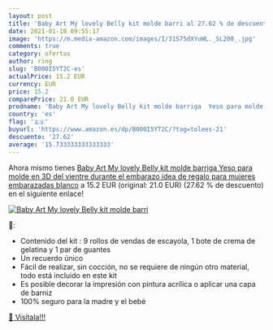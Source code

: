 ```yaml
---
layout: post
title: 'Baby Art My lovely Belly kit molde barri al 27.62 % de descuento'
date: 2021-01-18 09:55:17
image: 'https://m.media-amazon.com/images/I/31S75dXYuWL._SL200_.jpg'
comments: true
category: ofertas
author: ring
slug: 'B000I5YT2C-es'
actualPrice: 15.2 EUR
currency: EUR
price: 15.2
comparePrice: 21.0 EUR
prodname: 'Baby Art My lovely Belly kit molde barriga  Yeso para molde en 3D del vientre durante el embarazo  idea de regalo para mujeres embarazadas  blanco'
country: 'es'
flag: '🇪🇸'
buyurl: 'https://www.amazon.es/dp/B000I5YT2C/?tag=tolees-21'
descuento: '27.62'
average: '15.733333333333333'
---
```


Ahora mismo tienes [Baby Art My lovely Belly kit molde barriga  Yeso para molde en 3D del vientre durante el embarazo  idea de regalo para mujeres embarazadas  blanco](https://www.amazon.es/dp/B000I5YT2C/?tag=tolees-21) a 15.2 EUR (original: 21.0 EUR) (27.62 %  de descuento) en el siguiente enlace!

[![Baby Art My lovely Belly kit molde barri](https://m.media-amazon.com/images/I/31S75dXYuWL._SL200_.jpg)](https://www.amazon.es/dp/B000I5YT2C/?tag=tolees-21)

🔎:

- Contenido del kit : 9 rollos de vendas de escayola, 1 bote de crema de gelatina y 1 par de guantes
- Un recuerdo único
- Fácil de realizar, sin cocción, no se requiere de ningún otro material, todo está incluido en este kit
- Es posible decorar la impresión con pintura acrílica o aplicar una capa de barniz
- 100% seguro para la madre y el bebé

[🛒 Visítala!!!](https://www.amazon.es/dp/B000I5YT2C/?tag=tolees-21)
